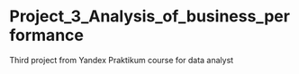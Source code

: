 # Project_3_Analysis_of_business_performance
Third project from Yandex Praktikum course for data analyst
